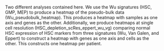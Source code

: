 Two different analyses contained here. 
We use the Wu signatures (HSC, GMP, MEP) to produce a heatmap of the pseudo-bulk data (Wu_pseudobulk_heatmap). This produces a heatmap with samples as one axis and genes as the other.
Additionally, we produce heatmaps at single cell resolution (HSC_depletion_scRes_eppert_wu_vg) comparing normal HSC expression of HSC markers from three signatures (Wu, Van Galen, and Eppert) to construct a heatmap with genes as one axis and cells as the other. This constructs one heatmap per patient. 
